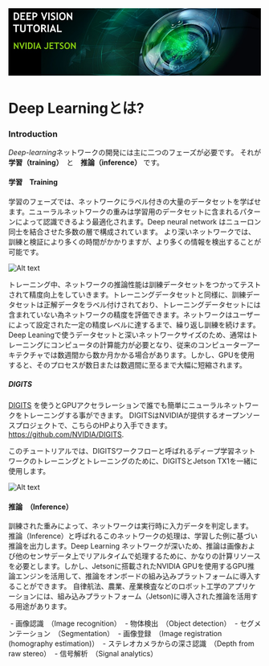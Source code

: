 <img src="https://github.com/dusty-nv/jetson-inference/raw/master/docs/images/deep-vision-header.jpg">

# Deep Learningとは?

### Introduction

*Deep-learning*ネットワークの開発には主に二つのフェーズが必要です。
それが　**学習（training）**　と　**推論（inference）** です。

#### 学習　Training
学習のフェーズでは、ネットワークにラベル付きの大量のデータセットを学ばせます。ニューラルネットワークの重みは学習用のデータセットに含まれるパターンによって認識できるよう最適化されます。Deep neural network はニューロン同士を結合させた多数の層で構成されています。 より深いネットワークでは、訓練と検証により多くの時間がかかりますが、より多くの情報を検出することが可能です。

![Alt text](https://a70ad2d16996820e6285-3c315462976343d903d5b3a03b69072d.ssl.cf2.rackcdn.com/fd4ba9e7e68b76fc41c8312856c7d0ad)

トレーニング中、ネットワークの推論性能は訓練データセットをつかってテストされて精度向上をしていきます。トレーニングデータセットと同様に、訓練データセットは正解データをラベル付けされており、トレーニングデータセットには含まれていない為ネットワークの精度を評価できます。ネットワークはユーザーによって設定された一定の精度レベルに達するまで、繰り返し訓練を続けます。
Deep Leaningで使うデータセットと深いネットワークサイズのため、通常はトレーニングにコンピュータの計算能力が必要となり、従来のコンピューターアーキテクチャでは数週間から数か月かかる場合があります。しかし、GPUを使用すると、そのプロセスが数日または数週間に至るまで大幅に短縮されます。

##### DIGITS

[DIGITS](https://developer.nvidia.com/digits) を使うとGPUアクセラレーションで誰でも簡単にニューラルネットワークをトレーニングする事ができます。
DIGITSはNVIDIAが提供するオープンソースプロジェクトで、こちらのHPより入手できます。 https://github.com/NVIDIA/DIGITS.

このチュートリアルでは、DIGITSワークフローと呼ばれるディープ学習ネットワークのトレーニングとトレーニングのために、DIGITSとJetson TX1を一緒に使用します。

![Alt text](https://a70ad2d16996820e6285-3c315462976343d903d5b3a03b69072d.ssl.cf2.rackcdn.com/90bde1f85a952157b914f75a9f8739c2)


#### 推論　（Inference）
訓練された重みによって、ネットワークは実行時に入力データを判定します。　推論（Inference）と呼ばれるこのネットワークの処理は、学習した例に基づい推論を出力します。Deep Learning ネットワークが深いため、推論は画像および他のセンサデータ上でリアルタイムで処理するために、かなりの計算リソースを必要とします。しかし、Jetsonに搭載されたNVIDIA GPUを使用するGPU推論エンジンを活用して、推論をオンボードの組み込みプラットフォームに導入することができます。
自律航法、農業、産業検査などのロボット工学のアプリケーションには、組み込みプラットフォーム（Jetson)に導入された推論を活用する用途があります。

  - 画像認識　（Image recognition）
  - 物体検出　（Object detection）
  - セグメンテーション　（Segmentation） 
  - 画像登録　（Image registration (homography estimation)）
  - ステレオカメラからの深さ認識　（Depth from raw stereo）
  - 信号解析　（Signal analytics）
  

